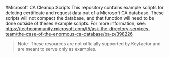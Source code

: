 #Microsoft CA Cleanup Scripts
This repository contains example scripts for deleting certificate and request data out of a Microsoft CA database. These scripts will not compact the database, and that function will need to be done outside of theses example scripts. For more information, see: https://techcommunity.microsoft.com/t5/ask-the-directory-services-team/the-case-of-the-enormous-ca-database/ba-p/398226

>Note: These resources are not officially supported by Keyfactor and are meant to serve only as examples.
